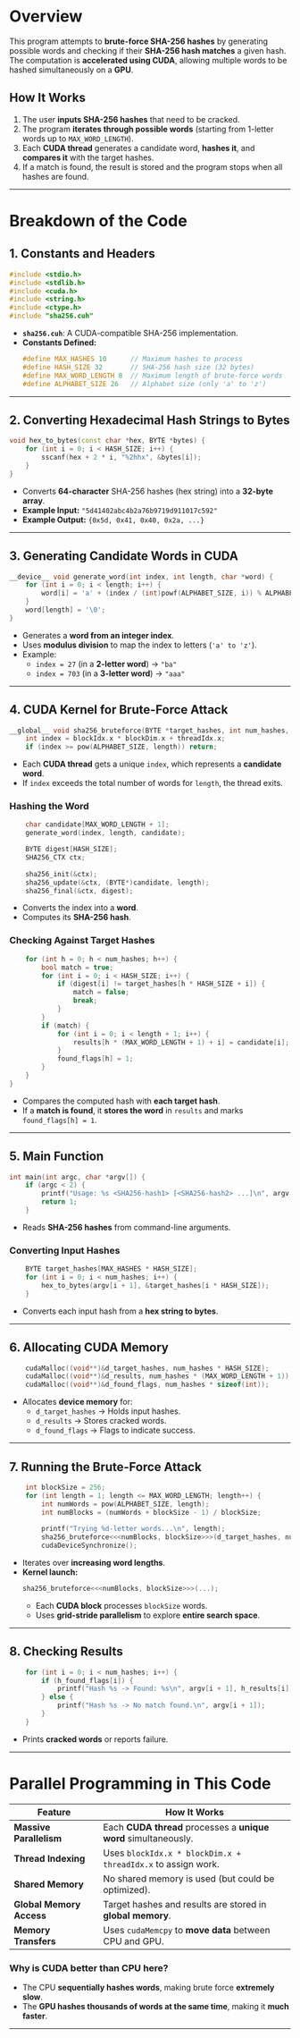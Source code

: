 # **Overview**
This program attempts to **brute-force SHA-256 hashes** by generating possible words and checking if their **SHA-256 hash matches** a given hash. The computation is **accelerated using CUDA**, allowing multiple words to be hashed simultaneously on a **GPU**.

## **How It Works**
1. The user **inputs SHA-256 hashes** that need to be cracked.
2. The program **iterates through possible words** (starting from 1-letter words up to `MAX_WORD_LENGTH`).
3. Each **CUDA thread** generates a candidate word, **hashes it**, and **compares it** with the target hashes.
4. If a match is found, the result is stored and the program stops when all hashes are found.

---

# **Breakdown of the Code**
## **1. Constants and Headers**
```cpp
#include <stdio.h>
#include <stdlib.h>
#include <cuda.h>
#include <string.h>
#include <ctype.h>
#include "sha256.cuh"
```
- **`sha256.cuh`**: A CUDA-compatible SHA-256 implementation.
- **Constants Defined:**
  ```cpp
  #define MAX_HASHES 10      // Maximum hashes to process
  #define HASH_SIZE 32       // SHA-256 hash size (32 bytes)
  #define MAX_WORD_LENGTH 8  // Maximum length of brute-force words
  #define ALPHABET_SIZE 26   // Alphabet size (only 'a' to 'z')
  ```

---

## **2. Converting Hexadecimal Hash Strings to Bytes**
```cpp
void hex_to_bytes(const char *hex, BYTE *bytes) {
    for (int i = 0; i < HASH_SIZE; i++) {
        sscanf(hex + 2 * i, "%2hhx", &bytes[i]);
    }
}
```
- Converts **64-character** SHA-256 hashes (hex string) into a **32-byte array**.
- **Example Input:** `"5d41402abc4b2a76b9719d911017c592"`
- **Example Output:** `{0x5d, 0x41, 0x40, 0x2a, ...}`

---

## **3. Generating Candidate Words in CUDA**
```cpp
__device__ void generate_word(int index, int length, char *word) {
    for (int i = 0; i < length; i++) {
        word[i] = 'a' + (index / (int)powf(ALPHABET_SIZE, i)) % ALPHABET_SIZE;
    }
    word[length] = '\0';
}
```
- Generates a **word from an integer index**.
- Uses **modulus division** to map the index to letters (`'a' to 'z'`).
- Example:  
  - `index = 27` (in a **2-letter word**) → `"ba"`
  - `index = 703` (in a **3-letter word**) → `"aaa"`

---

## **4. CUDA Kernel for Brute-Force Attack**
```cpp
__global__ void sha256_bruteforce(BYTE *target_hashes, int num_hashes, char *results, int *found_flags, int length) {
    int index = blockIdx.x * blockDim.x + threadIdx.x;
    if (index >= pow(ALPHABET_SIZE, length)) return;
```
- Each **CUDA thread** gets a unique `index`, which represents a **candidate word**.
- If `index` exceeds the total number of words for `length`, the thread exits.

### **Hashing the Word**
```cpp
    char candidate[MAX_WORD_LENGTH + 1];
    generate_word(index, length, candidate);

    BYTE digest[HASH_SIZE];
    SHA256_CTX ctx;
    
    sha256_init(&ctx);
    sha256_update(&ctx, (BYTE*)candidate, length);
    sha256_final(&ctx, digest);
```
- Converts the index into a **word**.
- Computes its **SHA-256 hash**.

### **Checking Against Target Hashes**
```cpp
    for (int h = 0; h < num_hashes; h++) {
        bool match = true;
        for (int i = 0; i < HASH_SIZE; i++) {
            if (digest[i] != target_hashes[h * HASH_SIZE + i]) {
                match = false;
                break;
            }
        }
        if (match) {
            for (int i = 0; i < length + 1; i++) {
                results[h * (MAX_WORD_LENGTH + 1) + i] = candidate[i];
            }
            found_flags[h] = 1;
        }
    }
}
```
- Compares the computed hash with **each target hash**.
- If a **match is found**, it **stores the word** in `results` and marks `found_flags[h] = 1`.

---

## **5. Main Function**
```cpp
int main(int argc, char *argv[]) {
    if (argc < 2) {
        printf("Usage: %s <SHA256-hash1> [<SHA256-hash2> ...]\n", argv[0]);
        return 1;
    }
```
- Reads **SHA-256 hashes** from command-line arguments.

### **Converting Input Hashes**
```cpp
    BYTE target_hashes[MAX_HASHES * HASH_SIZE];
    for (int i = 0; i < num_hashes; i++) {
        hex_to_bytes(argv[i + 1], &target_hashes[i * HASH_SIZE]);
    }
```
- Converts each input hash from a **hex string to bytes**.

---

## **6. Allocating CUDA Memory**
```cpp
    cudaMalloc((void**)&d_target_hashes, num_hashes * HASH_SIZE);
    cudaMalloc((void**)&d_results, num_hashes * (MAX_WORD_LENGTH + 1));
    cudaMalloc((void**)&d_found_flags, num_hashes * sizeof(int));
```
- Allocates **device memory** for:
  - `d_target_hashes` → Holds input hashes.
  - `d_results` → Stores cracked words.
  - `d_found_flags` → Flags to indicate success.

---

## **7. Running the Brute-Force Attack**
```cpp
    int blockSize = 256;
    for (int length = 1; length <= MAX_WORD_LENGTH; length++) {
        int numWords = pow(ALPHABET_SIZE, length);
        int numBlocks = (numWords + blockSize - 1) / blockSize;
        
        printf("Trying %d-letter words...\n", length);
        sha256_bruteforce<<<numBlocks, blockSize>>>(d_target_hashes, num_hashes, d_results, d_found_flags, length);
        cudaDeviceSynchronize();
```
- Iterates over **increasing word lengths**.
- **Kernel launch:**
  ```cpp
  sha256_bruteforce<<<numBlocks, blockSize>>>(...);
  ```
  - Each **CUDA block** processes `blockSize` words.
  - Uses **grid-stride parallelism** to explore **entire search space**.

---

## **8. Checking Results**
```cpp
    for (int i = 0; i < num_hashes; i++) {
        if (h_found_flags[i]) {
            printf("Hash %s -> Found: %s\n", argv[i + 1], h_results[i]);
        } else {
            printf("Hash %s -> No match found.\n", argv[i + 1]);
        }
    }
```
- Prints **cracked words** or reports failure.

---

# **Parallel Programming in This Code**
| **Feature** | **How It Works** |
|------------|-----------------|
| **Massive Parallelism** | Each **CUDA thread** processes a **unique word** simultaneously. |
| **Thread Indexing** | Uses `blockIdx.x * blockDim.x + threadIdx.x` to assign work. |
| **Shared Memory** | No shared memory is used (but could be optimized). |
| **Global Memory Access** | Target hashes and results are stored in **global memory**. |
| **Memory Transfers** | Uses `cudaMemcpy` to **move data** between CPU and GPU. |

### **Why is CUDA better than CPU here?**
- The CPU **sequentially hashes words**, making brute force **extremely slow**.
- The **GPU hashes thousands of words at the same time**, making it **much faster**.

---
